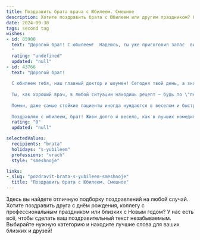 ```yaml
---
title: Поздравить брата врача с Юбилеем. Смешное
description: Хотите поздравить брата с Юбилеем или другим праздником? Наш ИИ создаст незабываемое поздравление, а вы обязательно выделитесь среди других.  
date: 2024-09-30
tags: second tag
wishes:
- id: 85908
  text: "Дорогой брат! С юбилеем!  Надеюсь, ты уже приготовил запас  витаминов –  ведь сегодня тебе предстоит выдержать шквал поздравлений от родных и близких!  Пусть твоя жизнь будет такой же яркой и насыщенной, как твоя профессиональная деятельность –  только без ночных вызовов и капризных пациентов (ну, почти без них!).  Желаю тебе крепкого здоровья (тебе-то оно особенно нужно!),  бесконечного терпения (с нами, родными) и  достаточно свободного времени для всего, что тебе нравится – кроме работы, конечно!  С праздником, доктор!
  "
  rating: "undefined"
  updated: "null"
- id: 43766
  text: "Дорогой брат!
  
  С юбилеем тебя, наш главный доктор и шоумен! Сегодня твой день, а значит, в больницах должно быть тихо — всем зажившим на твоём приёме нужно отдохнуть от твоих шуток!
  
  Ты, как хороший врач, в любой ситуации находишь рецепт — будь то \"переедание\" счастья или \"недостаток\" смеха. Желаю тебе, чтобы каждая твоя операция по извлечению радости из жизни проходила без осложнений, а диагноз \"усталость\" никогда не провозглашался!
  
  Помни, даже самые стойкие пациенты иногда нуждаются в веселом и быстром варианте лечения — твоих шутках! Держи под контролем свой стетоскоп и, разумеется, свое чувство юмора! Пусть в жизни будет только здоровых смс, непрерывный поток счастья и никаких побочных эффектов от счастья!
  
  Поздравляю с юбилеем, брат! Живи долго и весело, как в лучших комедиях!"
  rating: "0"
  updated: "null"

selectedValues:
  recipients: "brata"
  holidays: "s-yubileem"
  professions: "vrach"
  style: "smeshnoje"

links:
- slug: "pozdravit-brata-s-yubileem-smeshnoje"
  title: "Поздравить брата с Юбилеем. Смешное"
---
```


Здесь вы найдете отличную подборку поздравлений на любой случай. 
Хотите поздравить друга с днём рождения, коллегу с профессиональным праздником или близких с Новым годом? У нас есть всё, чтобы сделать ваш поздравительный текст незабываемым. Выбирайте нужную категорию и находите лучшие слова для ваших близких и друзей!
